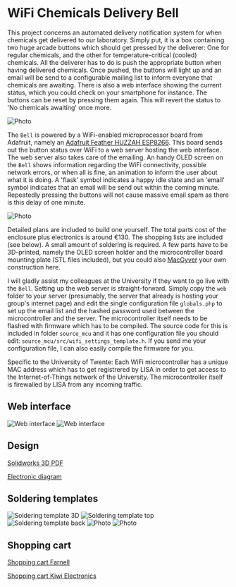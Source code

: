 # WiFi Chemicals Delivery Bell

This project concerns an automated delivery notification system for when chemicals get delivered to our laboratory. Simply put, it is a box containing two huge arcade buttons which should get pressed by the deliverer: One for regular chemicals, and the other for temperature-critical (cooled) chemicals. All the deliverer has to do is push the appropriate button when having delivered chemicals. Once pushed, the buttons will light up and an email will be send to a configurable mailing list to inform everyone that chemicals are awaiting. There is also a web interface showing the current status, which you could check on your smartphone for instance. The buttons can be reset by pressing them again. This will revert the status to 'No chemicals awaiting' once more. 

![Photo](/docs/photos/01_chemicals_bell__front.jpg)

The `Bell` is powered by a WiFi-enabled microprocessor board from Adafruit, namely an [Adafruit Feather HUZZAH ESP8266](https://www.adafruit.com/product/3046). This board sends out the button status over WiFi to a web server hosting the web interface. The web server also takes care of the emailing. An handy OLED screen on the `Bell` shows information regarding the WiFi connectivity, possible network errors, or when all is fine, an animation to inform the user about what it is doing. A 'flask' symbol indicates a happy idle state and an 'email' symbol indicates that an email will be send out within the coming minute. Repeatedly pressing the buttons will not cause massive email spam as there is this delay of one minute.

![Photo](/docs/photos/04_chemicals_bell__opened.jpg)

Detailed plans are included to build one yourself. The total parts cost of the enclosure plus electronics is around €130. The shopping lists are included (see below). A small amount of soldering is required. A few parts have to be 3D-printed, namely the OLED screen holder and the microcontroller board mounting plate (STL files included), but you could also [MacGyver](https://en.wikipedia.org/wiki/MacGyver) your own construction here.

I will gladly assist my colleagues at the University if they want to go live with the `Bell`. Setting up the web server is straight-forward. Simply copy the `web` folder to your server (presumably, the server that already is hosting your group's internet page) and edit the single configuration file `globals.php` to set up the email list and the hashed password used between the microcontroller and the server. The microcontroller itself needs to be flashed with firmware which has to be compiled. The source code for this is included in folder `source_mcu` and it has one configuration file you should edit: `source_mcu/src/wifi_settings_template.h`. If you send me your configuration file, I can also easily compile the firmware for you. 

Specific to the University of Twente: Each WiFi microcontroller has a unique MAC address which has to get registrered by LISA in order to get access to the Internet-of-Things network of the University. The microcontroller itself is firewalled by LISA from any incoming traffic.

## Web interface

![Web interface](/docs/screenshots_web_interface/1_web__no_chemicals_awaiting.PNG)
![Web interface](/docs/screenshots_web_interface/4_web__chemicals_delivered_blue&white.PNG)

## Design

[Solidworks 3D PDF](/Solidworks/_WiFi_Chemicals_Delivery_Bell.pdf)

[Electronic diagram](/docs/electronics/electronic_diagram.pdf)

## Soldering templates

![Soldering template 3D](/docs/electronics/circuit.PNG)
![Soldering template top](/docs/electronics/circuit_top.PNG)
![Soldering template back](/docs/electronics/circuit_back.PNG)
![Photo](/docs/photos/08_detail__solder_front.jpg)
![Photo](/docs/photos/09_detail__solder_back.jpg)

## Shopping cart

[Shopping cart Farnell](/docs/shopping/_shopping_cart_Farnell.pdf)

[Shopping cart Kiwi Electronics](/docs/shopping/_shopping_cart_Kiwi_Electronics.pdf)

